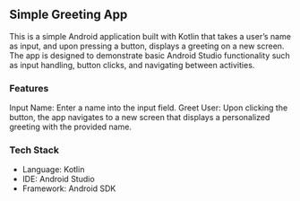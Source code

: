 <h2>Simple Greeting App</h2>
This is a simple Android application built with Kotlin that takes a user’s name as input, and upon pressing a button, displays a greeting on a new screen. The app is designed to demonstrate basic Android Studio functionality such as input handling, button clicks, and navigating between activities.

<br>
<h3>Features</h3>
Input Name: Enter a name into the input field.
Greet User: Upon clicking the button, the app navigates to a new screen that displays a personalized greeting with the provided name.
<br>
<h3>Tech Stack</h3>
<ul>
  <li>Language: Kotlin</li>
  <li>IDE: Android Studio</li>
  <li>Framework: Android SDK</li>
</ul>


